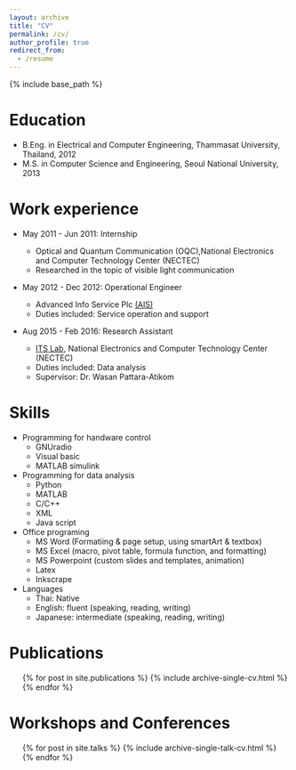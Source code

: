 ```yaml
---
layout: archive
title: "CV"
permalink: /cv/
author_profile: true
redirect_from:
  - /resume
---
```


{% include base_path %}

Education
======
* B.Eng. in Electrical and Computer Engineering, Thammasat University, Thailand, 2012
* M.S. in Computer Science and Engineering, Seoul National University, 2013
<!-- * Ph.D in Version Control Theory, GitHub University, 2018 (expected) -->

Work experience
======
* May 2011 - Jun 2011: Internship
  * Optical and Quantum Communication (OQC),National Electronics and Computer Technology Center (NECTEC)
  * Researched in the topic of visible light communication

* May 2012 - Dec 2012: Operational Engineer
  * Advanced Info Service Plc [(AIS)](http://www.ais.co.th/en/)
  * Duties included: Service operation and support

* Aug 2015 - Feb 2016: Research Assistant
  * [ITS Lab](https://wapst7.wixsite.com/traffy), National Electronics and Computer Technology Center (NECTEC)
  * Duties included: Data analysis
  * Supervisor: Dr. Wasan Pattara-Atikom


 <!--  * Supervisor: Professor Hub -->
  
Skills
======
* Programming for handware control
  * GNUradio
  * Visual basic
  * MATLAB simulink
* Programming for data analysis
  * Python  
  * MATLAB
  * C/C++
  * XML 
  * Java script
* Office programing
  * MS Word (Formatiing & page setup, using smartArt & textbox)
  * MS Excel (macro, pivot table, formula function, and formatting)
  * MS Powerpoint (custom slides and templates, animation)
  * Latex 
  * Inkscrape
* Languages
  * Thai: Native 
  * English: fluent (speaking, reading, writing)
  * Japanese: intermediate (speaking, reading, writing) 

Publications
======
  <ul>{% for post in site.publications %}
    {% include archive-single-cv.html %}
  {% endfor %}</ul>
  
Workshops and Conferences 
======
  <ul>{% for post in site.talks %}
    {% include archive-single-talk-cv.html %}
  {% endfor %}</ul>
  
<!-- Teaching
======
  <ul>{% for post in site.teaching %}
    {% include archive-single-cv.html %}
  {% endfor %}</ul>
  
Service and leadership
======
* Currently signed in to 43 different slack teams -->
